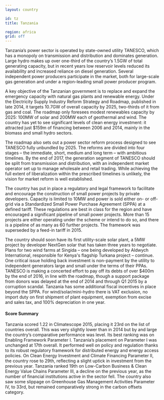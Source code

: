 ```yaml
---
layout: country

id: tz
title: Tanzania

region: africa
grid: off
---
```

Tanzania’s power sector is operated by state-owned utility TANESCO, which has a monopoly on transmission and distribution and dominates generation. Large hydro makes up over one-third of the country’s 1.5GW of total generating capacity, but in recent years low reservoir levels reduced its availability and increased reliance on diesel generation. Several independent power producers participate in the market, both for large-scale gas generation and under a region-leading small power producer program.

A key objective of the Tanzanian government is to replace and expand the emergency capacity with natural gas plants and renewable energy. Under the Electricity Supply Industry Reform Strategy and Roadmap, published in late 2014, it targets 10.7GW of overall capacity by 2025, two-thirds of it from gas and coal. The roadmap only foresees modest renewables capacity by 2025: 100MW of solar and 200MW each of geothermal and wind. The country has yet to see significant levels of clean energy investment: it attracted just $159m of financing between 2006 and 2014, mainly in the biomass and small hydro sectors.

The roadmap also sets out a power sector reform process designed to see TANESCO fully unbundled by 2025. The reforms are divided into four stages – the immediate, short, medium and long term – with ambitious timelines. By the end of 2017, the generation segment of TANESCO should be split from transmission and distribution, with an independent market operator set up to manage wholesale and retail trading. While achieving the full extent of liberalization within the prescribed timelines is unlikely, the vision for market reform is well established.

The country has put in place a regulatory and legal framework to facilitate and encourage the construction of small power projects by private developers. Capacity is limited to 10MW and power is sold either on- or off-grid via a Standardized Small Power Purchase Agreement (SPPA) at a defined tariff. These regulations are best in class for the region and have encouraged a significant pipeline of small power projects. More than 15 projects are either operating under the scheme or intend to do so, and there is a pipeline of as many as 60 further projects. The framework was superseded by a feed-in tariff in 2015.

The country should soon have its first utility-scale solar plant, a 5MW project by developer NextGen solar that has taken three years to negotiate. Plans for two wind farms at Singida – one being developed by Aldwych International, responsible for Kenya's flagship Turkana project – continue.
One critical issue holding back investment is non-payment by the utility to independent generators large and small under the terms of their PPAs. TANESCO is making a concerted effort to pay off its debts of over $400m by the end of 2016, in line with the roadmap, though a support package from donors was delayed at the end of 2014 and through Q1 2015 by a corruption scandal.
Tanzania has some additional fiscal incentives in place beyond the SPPA. For wind/solar/mini-hydro there is VAT exclusion, no import duty on first shipment of plant equipment, exemption from excise and sales tax, and 100% depreciation in one year.

#### Score Summary

Tanzania scored 1.22 in Climatescope 2015, placing it 23rd on the list of countries overall. This was very slightly lower than in 2014 but by and large the country’s comparative performance was level. Its best ranking was on Enabling Framework Parameter I.
Tanzania’s placement on Parameter I was unchanged at 17th overall. It performed well on policy and regulation thanks to its robust regulatory framework for distributed energy and energy access policies. 
On Clean Energy Investment and Climate Financing Parameter II, the country rose to 29th, reflecting a slight uptick in investment from the previous year.
Tanzania ranked 19th on Low-Carbon Business & Clean Energy Value Chains Parameter III, a decline on the previous year, as the number of financial institutions active in the sector fell.
The country also saw some slippage on Greenhouse Gas Management Activities Parameter IV, to 33rd, but remained comparatively strong in the carbon offsets category. 
